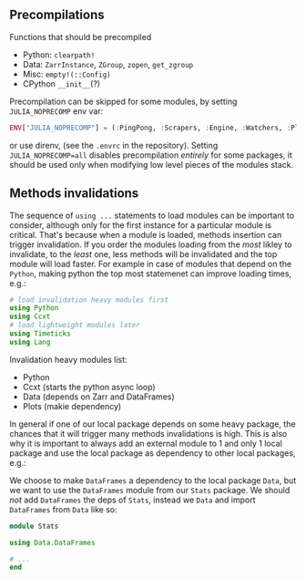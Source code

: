 ## Precompilations

Functions that should be precompiled

- Python: `clearpath!`
- Data: `ZarrInstance`, `ZGroup`, `zopen`, `get_zgroup`
- Misc: `empty!(::Config)`
- CPython `__init__`(?)

Precompilation can be skipped for some modules, by setting `JULIA_NOPRECOMP` env var:

```julia
ENV["JULIA_NOPRECOMP"] = (:PingPong, :Scrapers, :Engine, :Watchers, :Plotting, :Stats)
```
or use direnv, (see the `.envrc` in the repository).
Setting `JULIA_NOPRECOMP=all` disables precompilation _entirely_ for some packages, it should be used only when modifying low level pieces of the modules stack.

## Methods invalidations
The sequence of `using ...` statements to load modules can be important to consider, although only for the first instance for a particular module is critical. That's because when a module is loaded, methods insertion can trigger invalidation. If you order the modules loading from the _most_ likley to invalidate, to the _least_ one, less methods will be invalidated and the top module will load faster. 
For example in case of modules that depend on the `Python`, making python the top most statemenet can improve loading times, e.g.:

``` julia
# load invalidation heavy modules first
using Python
using Ccxt
# load lightweight modules later
using Timeticks
using Lang
```

Invalidation heavy modules list:
- Python
- Ccxt (starts the python async loop)
- Data (depends on Zarr and DataFrames)
- Plots (makie dependency)

In general if one of our local package depends on some heavy package, the chances that it will trigger many methods invalidations is high. This is also why it is important to always add an external module to 1 and only 1 local package and use the local package as dependency to other local packages, e.g.:

We choose to make `DataFrames` a dependency to the local package `Data`, but we want to use the `DataFrames` module from our `Stats` package. We should *not* add `DataFrames` the deps of `Stats`, instead we `Data` and import `DataFrames` from `Data` like so:
``` julia
module Stats

using Data.DataFrames

# ...
end
```

